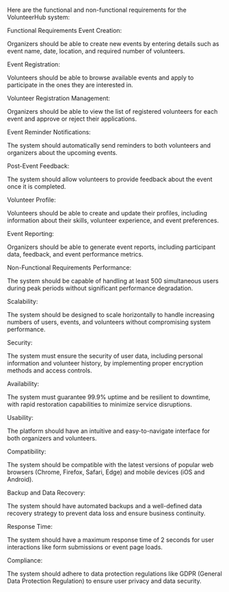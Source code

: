 Here are the functional and non-functional requirements for the VolunteerHub system:

Functional Requirements
Event Creation:

Organizers should be able to create new events by entering details such as event name, date, location, and required number of volunteers.

Event Registration:

Volunteers should be able to browse available events and apply to participate in the ones they are interested in.

Volunteer Registration Management:

Organizers should be able to view the list of registered volunteers for each event and approve or reject their applications.

Event Reminder Notifications:

The system should automatically send reminders to both volunteers and organizers about the upcoming events.

Post-Event Feedback:

The system should allow volunteers to provide feedback about the event once it is completed.

Volunteer Profile:

Volunteers should be able to create and update their profiles, including information about their skills, volunteer experience, and event preferences.

Event Reporting:

Organizers should be able to generate event reports, including participant data, feedback, and event performance metrics.

Non-Functional Requirements
Performance:

The system should be capable of handling at least 500 simultaneous users during peak periods without significant performance degradation.

Scalability:

The system should be designed to scale horizontally to handle increasing numbers of users, events, and volunteers without compromising system performance.

Security:

The system must ensure the security of user data, including personal information and volunteer history, by implementing proper encryption methods and access controls.

Availability:

The system must guarantee 99.9% uptime and be resilient to downtime, with rapid restoration capabilities to minimize service disruptions.

Usability:

The platform should have an intuitive and easy-to-navigate interface for both organizers and volunteers.

Compatibility:

The system should be compatible with the latest versions of popular web browsers (Chrome, Firefox, Safari, Edge) and mobile devices (iOS and Android).

Backup and Data Recovery:

The system should have automated backups and a well-defined data recovery strategy to prevent data loss and ensure business continuity.

Response Time:

The system should have a maximum response time of 2 seconds for user interactions like form submissions or event page loads.

Compliance:

The system should adhere to data protection regulations like GDPR (General Data Protection Regulation) to ensure user privacy and data security.
